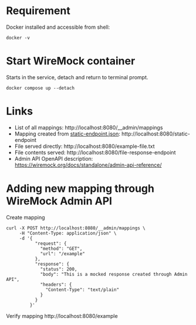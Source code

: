 # Requirement
Docker installed and accessible from shell:
```shell
docker -v
```

# Start WireMock container
Starts in the service, detach and return to terminal prompt. 
```shell
docker compose up --detach
```

# Links
* List of all mappings: http://localhost:8080/__admin/mappings
* Mapping created from [static-endpoint.json](mappings/mappings.json): http://localhost:8080/static-endpoint
* File served directly: http://localhost:8080/example-file.txt
* File contents served: http://localhost:8080/file-response-endpoint
* Admin API OpenAPI description: https://wiremock.org/docs/standalone/admin-api-reference/

# Adding new mapping through WireMock Admin API
Create mapping
```shell
curl -X POST http://localhost:8080/__admin/mappings \
     -H "Content-Type: application/json" \
     -d '{
           "request": {
             "method": "GET",
             "url": "/example"
           },
           "response": {
             "status": 200,
             "body": "This is a mocked response created through Admin API",
             "headers": {
               "Content-Type": "text/plain"
             }
           }
         }'
```
Verify mapping
http://localhost:8080/example